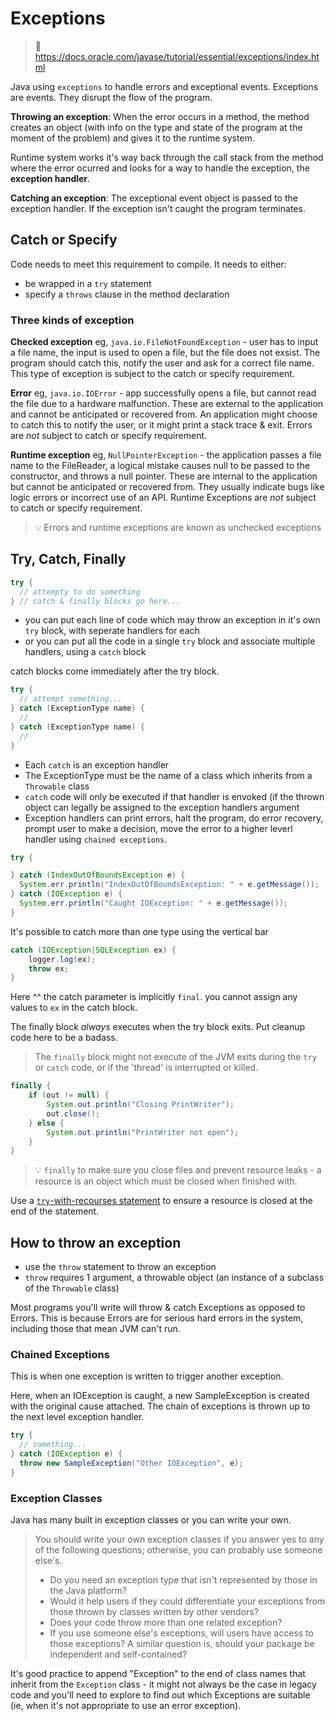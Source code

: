 # Exceptions

> :pencil: https://docs.oracle.com/javase/tutorial/essential/exceptions/index.html

Java using `exceptions` to handle errors and exceptional events.
Exceptions are events.  They disrupt the flow of the program.  

**Throwing an exception**: When the error occurs in a method, the method creates an object (with info on the type and state of the program at the moment of the problem) and gives it to the runtime system.

Runtime system works it's way back through the call stack from the method where the error ocurred and looks for a way to handle the exception, the **exception handler**.  

**Catching an exception**: The exceptional event object is passed to the exception handler.  If the exception isn't caught the program terminates.

## Catch or Specify

Code needs to meet this requirement to compile.  It needs to either:
- be wrapped in a `try` statement
- specify a `throws` clause in the method declaration

### Three kinds of exception

**Checked exception**
eg, `java.io.FileNotFoundException` - user has to input a file name, the input is used to open a file, but the file does not exsist.
The program should catch this, notify the user and ask for a correct file name.
This type of exception is subject to the catch or specify requirement.

**Error**
eg, `java.io.IOError` - app successfully opens a file, but cannot read the file due to a hardware malfunction.
These are external to the application and cannot be anticipated or recovered from. An application might choose to catch this to notify the user, or it might print a stack trace & exit.
Errors are *not* subject to catch or specify requirement.

**Runtime exception**
eg, `NullPointerException` - the application passes a file name to the FileReader, a logical mistake causes null to be passed to the constructor, and throws a null pointer.
These are internal to the application but cannot be anticipated or recovered from.  They usually indicate bugs like logic errors or incorrect use of an API.
Runtime Exceptions are *not* subject to catch or specify requirement.

> :bulb: Errors and runtime exceptions are known as unchecked exceptions

## Try, Catch, Finally

```java
try {
  // attempty to do something
} // catch & finally blocks go here...
  ```

- you can put each line of code which may throw an exception in it's own `try` block, with seperate handlers for each
- or you can put all the code in a single `try` block and associate multiple handlers, using a `catch` block

catch blocks come immediately after the try block.

```java
try {
  // attempt something...
} catch (ExceptionType name) {
  //
} catch (ExceptionType name) {
  //
}
```

- Each `catch` is an exception handler
- The ExceptionType must be the name of a class which inherits from a `Throwable` class
- `catch` code will only be executed if that handler is envoked (if the thrown object can legally be assigned to the exception handlers argument
- Exception handlers can print errors, halt the program, do error recovery, prompt user to make a decision, move the error to a higher leverl handler using `chained exceptions`.

```java
try {

} catch (IndexOutOfBoundsException e) {
  System.err.println("IndexOutOfBoundsException: " + e.getMessage());
} catch (IOException e) {
  System.err.println("Caught IOException: " + e.getMessage());
}
```

It's possible to catch more than one type using the vertical bar

```java
catch (IOException|SQLException ex) {
    logger.log(ex);
    throw ex;
}
```

Here ^^ the catch parameter is implicitly `final`.  you cannot assign any values to `ex` in the catch block.

The finally block _always_ executes when the try block exits.  Put cleanup code here to be a badass.

> The `finally` block might not execute of the JVM exits during the `try` or `catch` code, or if the 'thread' is interrupted or killed.

```java
finally {
    if (out != null) { 
        System.out.println("Closing PrintWriter");
        out.close(); 
    } else { 
        System.out.println("PrintWriter not open");
    } 
} 
```

> :bulb: `finally` to make sure you close files and prevent resource leaks - a resource is an object which must be closed when finished with.

Use a [`try`-with-recourses statement](https://docs.oracle.com/javase/tutorial/essential/exceptions/tryResourceClose.html) to ensure a resource is closed at the end of the statement.

## How to throw an exception

- use the `throw` statement to throw an exception
- `throw` requires 1 argument, a throwable object (an instance of a subclass of the `Throwable` class)

Most programs you'll write will throw & catch Exceptions as opposed to Errors.  This is because Errors are for serious hard errors in the system, including those that mean JVM can't run.

### Chained Exceptions

This is when one exception is written to trigger another exception.

Here, when an IOException is caught, a new SampleException is created with the original cause attached.  The chain of exceptions is thrown up to the next level exception handler.

```java
try {
  // something...
} catch (IOException e) {
  throw new SampleException("Other IOException", e);
}
```

### Exception Classes

Java has many built in exception classes or you can write your own.

>You should write your own exception classes if you answer yes to any of the following questions; otherwise, you can probably use someone else's.
>- Do you need an exception type that isn't represented by those in the Java platform?
>- Would it help users if they could differentiate your exceptions from those thrown by classes written by other vendors?
>- Does your code throw more than one related exception?
>- If you use someone else's exceptions, will users have access to those exceptions? A similar question is, should your package be independent and self-contained?

It's good practice to append "Exception" to the end of class names that inherit from the `Exception` class - it might not always be the case in legacy code and you'll need to explore to find out which Exceptions are suitable (ie, when it's not appropriate to use an error exception).
